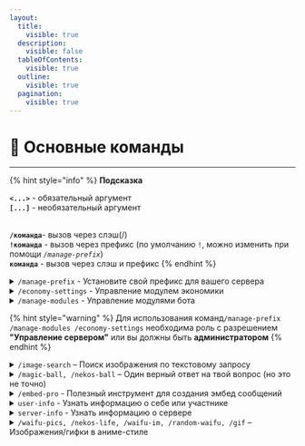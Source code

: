 ```yaml
---
layout:
  title:
    visible: true
  description:
    visible: false
  tableOfContents:
    visible: true
  outline:
    visible: true
  pagination:
    visible: true
---
```


# 🌟 Основные команды

***

{% hint style="info" %}
**Подсказка**

**`<...>`** - обязательный аргумент\
**`[...]`** - необязательный аргумент

\
**`/команда`**- вызов через слэш(/)\
**`!команда`** - вызов через префикс (по умолчанию `!`, можно изменить при помощи _`/manage-prefix`_)\
**`команда`** - вызов через слэш и префикс
{% endhint %}

<details>

<summary><code>/manage-prefix</code> - Установите свой префикс для вашего сервера</summary>

**Пример:**

`/manage-prefix prefix: ?`

</details>

<details>

<summary><code>/economy-settings</code> - Управление модулем экономики</summary>

**Пример:**

`/economy-settings settings: перевод и принятие средств с других серверов action: разрешить`

</details>

<details>

<summary><code>/manage-modules</code> - Управление модулями бота</summary>

**Пример:**

`/manage-modules module: economy action: отключить`

</details>

{% hint style="warning" %}
Для использования команд`/manage-prefix /manage-modules /economy-settings` необходима роль с разрешением **"Управление сервером"** или вы должны быть **администратором**
{% endhint %}

<details>

<summary><code>/image-search</code> – Поиск изображения по текстовому запросу</summary>

**Пример:**

`/image-search query: apple`

</details>

<details>

<summary><code>/magic-ball, /nekos-ball</code> – Один верный ответ на твой вопрос (но это не точно)</summary>

**Пример:**

`/magic-ball question: Это вопрос?`

</details>

<details>

<summary><code>/embed-pro</code> - Полезный инструмент для создания эмбед сообщений</summary>

**Пример:**

`/embed-pro title: Это эмбед description: Да, это так color: purple text: @Emika#2626`

</details>

<details>

<summary><code>user-info</code> - Узнать информацию о себе или участнике</summary>

**Использование:**

`user-info [упоминание участника]`

**Пример:**

`!user-info @Retrilzzy`

</details>

<details>

<summary><code>server-info</code> - Узнать информацию о сервере</summary>

**Пример:**\
`!server-info`

</details>

<details>

<summary><code>/waifu-pics, /nekos-life, /waifu-im, /random-waifu, /gif</code> – Изображения/гифки в аниме-стиле</summary>

**Примеры:**

`/waifu-im tag: waifu tag2: uniform`

`/nekos-life tag: neko`

</details>
